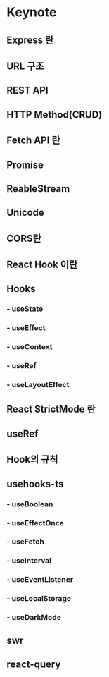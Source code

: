 # Keynote

## Express 란

## URL 구조

## REST API

## HTTP Method(CRUD)

## Fetch API 란

## Promise

## ReableStream

## Unicode

## CORS란

## React Hook 이란

## Hooks

### - useState

### - useEffect

### - useContext

### - useRef

### - useLayoutEffect

## React StrictMode 란

## useRef

## Hook의 규칙

## usehooks-ts

### - useBoolean

### - useEffectOnce

### - useFetch

### - useInterval

### - useEventListener

### - useLocalStorage

### - useDarkMode

## swr

## react-query
